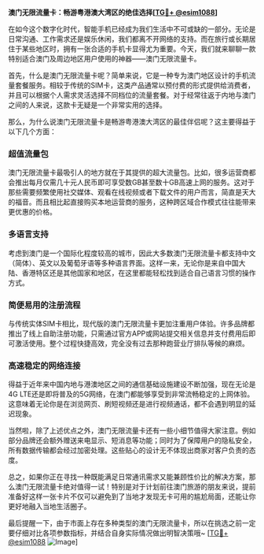 **澳门无限流量卡：畅游粤港澳大湾区的绝佳选择[[TG💪+ @esim1088](https://t.me/s/esim1088)]**

在如今这个数字化时代，智能手机已经成为我们生活中不可或缺的一部分。无论是日常沟通、工作需求还是娱乐休闲，我们都离不开网络的支持。而在旅行或长期居住于某些地区时，拥有一张合适的手机卡显得尤为重要。今天，我们就来聊聊一款特别适合澳门及周边地区用户使用的神器——澳门无限流量卡。

首先，什么是澳门无限流量卡呢？简单来说，它是一种专为澳门地区设计的手机流量套餐服务。相较于传统的SIM卡，这类产品通常以预付费的形式提供给消费者，并且可以根据个人需求灵活选择不同档位的流量套餐。对于经常往返于内地与澳门之间的人来说，这款卡无疑是一个非常实用的选择。

那么，为什么说澳门无限流量卡是畅游粤港澳大湾区的最佳伴侣呢？这主要得益于以下几个方面：

### 超值流量包

澳门无限流量卡最吸引人的地方就在于其提供的超大流量包。比如，很多运营商都会推出每月仅需几十元人民币即可享受数GB甚至数十GB高速上网的服务。这对于那些需要频繁使用社交媒体、观看在线视频或者下载文件的用户而言，简直是天大的福音。而且相比起直接购买本地运营商的服务，这种跨区域合作模式往往能带来更优惠的价格。

### 多语言支持

考虑到澳门是一个国际化程度较高的城市，因此大多数澳门无限流量卡都支持中文（简体）、英文以及葡萄牙语等多种语言界面。这样一来，无论你是来自中国大陆、香港特区还是其他国家和地区，在这里都能轻松找到适合自己语言习惯的操作方式。

### 简便易用的注册流程

与传统实体SIM卡相比，现代版的澳门无限流量卡更加注重用户体验。许多品牌都推出了线上自助注册功能，只需通过官方APP或网站提交相关信息并支付费用后即可激活使用。整个过程快捷高效，完全没有过去那种跑营业厅排队等候的麻烦。

### 高速稳定的网络连接

得益于近年来中国内地与港澳地区之间的通信基础设施建设不断加强，现在无论是4G LTE还是即将普及的5G网络，在澳门都能够享受到非常流畅稳定的上网体验。这意味着无论你是在浏览网页、刷短视频还是进行视频通话，都不会遇到明显的延迟现象。

当然啦，除了上述优点之外，澳门无限流量卡还有一些小细节值得大家注意。例如部分品牌还会额外赠送来电显示、短消息等功能；同时为了保障用户的隐私安全，所有数据传输都会经过加密处理。这些贴心的设计无不体现出商家对客户负责的态度。

总之，如果你正在寻找一种既能满足日常通讯需求又能兼顾性价比的解决方案，那么澳门无限流量卡绝对值得一试！特别是对于计划前往澳门旅游的朋友来说，提前准备好这样一张卡片不仅可以避免到了当地才发现无卡可用的尴尬局面，还能让你更好地融入当地生活圈子。

最后提醒一下，由于市面上存在多种类型的澳门无限流量卡，所以在挑选之前一定要仔细对比各项参数指标，并结合自身实际情况做出明智决策哦~ [[TG💪+ @esim1088](https://t.me/s/esim1088) ![Image](https://i.postimg.cc/4NQfJmqS/Snipaste-2025-05-13-00-14-12.png)]